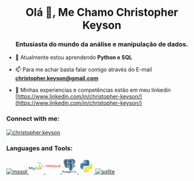 <h1 align="center">Olá 👋, Me Chamo Christopher Keyson</h1>
<h3 align="center">Entusiasta do mundo da análise e manipulação de dados.</h3>

- 🌱 Atualmente estou aprendendo **Python e SQL**

- 📫 Para me achar basta falar comigo através do E-mail **christopher.keyson@gmail.com**

- 📄 Minhas experiencias e competências estão em meu linkedin [https://www.linkedin.com/in/christopher-keyson/](https://www.linkedin.com/in/christopher-keyson/)

<h3 align="left">Connect with me:</h3>
<p align="left">
<a href="https://instagram.com/christopher.keyson" target="blank"><img align="center" src="https://raw.githubusercontent.com/rahuldkjain/github-profile-readme-generator/master/src/images/icons/Social/instagram.svg" alt="christopher.keyson" height="30" width="40" /></a>
</p>

<h3 align="left">Languages and Tools:</h3>
<p align="left"> <a href="https://www.microsoft.com/en-us/sql-server" target="_blank" rel="noreferrer"> <img src="https://www.svgrepo.com/show/303229/microsoft-sql-server-logo.svg" alt="mssql" width="40" height="40"/> </a> <a href="https://www.mysql.com/" target="_blank" rel="noreferrer"> <img src="https://raw.githubusercontent.com/devicons/devicon/master/icons/mysql/mysql-original-wordmark.svg" alt="mysql" width="40" height="40"/> </a> <a href="https://www.oracle.com/" target="_blank" rel="noreferrer"> <img src="https://raw.githubusercontent.com/devicons/devicon/master/icons/oracle/oracle-original.svg" alt="oracle" width="40" height="40"/> </a> <a href="https://www.postgresql.org" target="_blank" rel="noreferrer"> <img src="https://raw.githubusercontent.com/devicons/devicon/master/icons/postgresql/postgresql-original-wordmark.svg" alt="postgresql" width="40" height="40"/> </a> <a href="https://www.python.org" target="_blank" rel="noreferrer"> <img src="https://raw.githubusercontent.com/devicons/devicon/master/icons/python/python-original.svg" alt="python" width="40" height="40"/> </a> <a href="https://www.sqlite.org/" target="_blank" rel="noreferrer"> <img src="https://www.vectorlogo.zone/logos/sqlite/sqlite-icon.svg" alt="sqlite" width="40" height="40"/> </a> </p>

<!---
ChristopherKeyson/ChristopherKeyson is a ✨ special ✨ repository because its `README.md` (this file) appears on your GitHub profile.
You can click the Preview link to take a look at your changes.
--->
